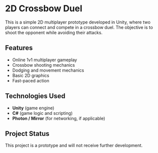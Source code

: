 # 2D Crossbow Duel

This is a simple 2D multiplayer prototype developed in Unity, where two players can connect and compete in a crossbow duel. The objective is to shoot the opponent while avoiding their attacks.

## Features
- Online 1v1 multiplayer gameplay
- Crossbow shooting mechanics
- Dodging and movement mechanics
- Basic 2D graphics
- Fast-paced action

## Technologies Used
- **Unity** (game engine)
- **C#** (game logic and scripting)
- **Photon / Mirror** (for networking, if applicable)

## Project Status
This project is a prototype and will not receive further development.



